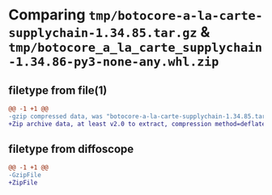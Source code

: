 # Comparing `tmp/botocore-a-la-carte-supplychain-1.34.85.tar.gz` & `tmp/botocore_a_la_carte_supplychain-1.34.86-py3-none-any.whl.zip`

## filetype from file(1)

```diff
@@ -1 +1 @@
-gzip compressed data, was "botocore-a-la-carte-supplychain-1.34.85.tar", last modified: Wed Apr 17 01:01:17 2024, max compression
+Zip archive data, at least v2.0 to extract, compression method=deflate
```

## filetype from diffoscope

```diff
@@ -1 +1 @@
-GzipFile
+ZipFile
```

